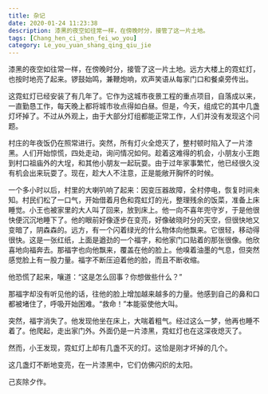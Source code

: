 ```yaml
---
title: 杂记
date: 2020-01-24 11:23:38
description: 漆黑的夜空如往常一样，在傍晚时分，接管了这一片土地。
tags: [Chang_hen_ci_shen_fei_wo_you]
category: Le_you_yuan_shang_qing_qiu_jie
---
```

漆黑的夜空如往常一样，在傍晚时分，接管了这一片土地。远方大楼上的霓虹灯，也按时地亮了起来。锣鼓始鸣，兼鞭炮响，欢声笑语从每家门口和餐桌旁传出。

这霓虹灯已经安装了有几年了。它作为这城市夜景工程的重点项目，自落成以来，一直勤恳工作，每天晚上都将城市妆点得如白昼。但是，今天，组成它的其中几盏灯坏掉了。不过从外观上，由于大部分灯组都能正常工作，人们并没有发现这个问题。

村庄的年夜饭仍在照常进行。突然，所有灯火全熄灭了，整村顿时陷入了一片漆黑。人们开始惊慌，四处走动，询问情况如何。趁着这难得的机会，小朋友小王跑到村口祖庙外的大埕，和其他小朋友一起玩耍。由于过年家事繁忙，他已经很久没有机会出来玩耍了。现在，趁大人不注意，正是能敞开胸怀的时候。

一个多小时以后，村里的大喇叭响了起来：因变压器故障，全村停电，恢复时间未知。村民们松了一口气，开始借着月色和霓虹灯的光，整理残余的饭菜，准备上床睡觉。小王也被家里的大人叫了回来，放到床上。他一向不喜年兜守岁，于是他很快便沉沉地睡下了。他的眼前好像逐步在变亮，好像破晓时分的天空，但很快地又变暗了，阴森森的。远方，有一个闪着绿光的什么物体向他飘来。它很轻，移动得很快。这是一张红纸，上面是遒劲的一个福字，和他家门口贴着的那张很像。他欣喜地向福奔去。那福字也向他飘来，覆盖在他的脸上。他嗅着油墨的气息，但突然感觉脸上有一股力量。福字不断压迫着他的脸，而且不断收缩。

他恐慌了起来，嚷道：“这是怎么回事？你想做些什么？”

那福字却没有听见他的话，往他的脸上增加越来越多的力量。他感到自己的鼻和口都被堵住了，呼吸开始困难。“救命！”本能驱使他大叫。

突然，福字消失了。他发现他坐在床上，大喘着粗气。经过这么一梦，他再也睡不着了。他爬起，走出家门外。外面仍是一片漆黑，霓虹灯也在这深夜熄灭了。

然而，小王发现，霓虹灯上却有几盏不灭的灯。这恰是刚才坏掉的几个。

这几盏灯不断地变亮，在一片漆黑中，它们仿佛闪炽的太阳。

己亥除夕作。